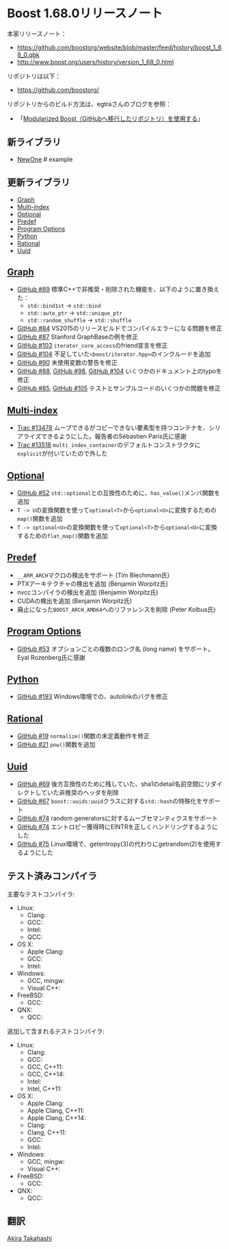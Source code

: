 # Boost 1.68.0リリースノート

本家リリースノート：

- <https://github.com/boostorg/website/blob/master/feed/history/boost_1_68_0.qbk>
- <http://www.boost.org/users/history/version_1_68_0.html>


リポジトリは以下：

- <https://github.com/boostorg/>


リポジトリからのビルド方法は、egtraさんのブログを参照：

- 「[Modularized Boost（GitHubへ移行したリポジトリ）を使用する](http://dev.activebasic.com/egtra/2013/12/03/620/)」


## 新ライブラリ

- [NewOne](#newone) # example


## 更新ライブラリ

- [Graph](#graph)
- [Multi-index](#multi-index)
- [Optional](#optional)
- [Predef](#predef)
- [Program Options](#program-options)
- [Python](#python)
- [Rational](#rational)
- [Uuid](#uuid)


## <a id="graph" href="#graph">Graph</a>

- [GitHub #89](https://github.com/boostorg/graph/pull/89) 標準C++で非推奨・削除された機能を、以下のように置き換えた：
    - `std::bind1st` → `std::bind`
    - `std::auto_ptr` → `std::unique_ptr`
    - `std::random_shuffle` → `std::shuffle`
- [GitHub #84](https://github.com/boostorg/graph/pull/84) VS2015のリリースビルドでコンパイルエラーになる問題を修正
- [GitHub #87](https://github.com/boostorg/graph/pull/87) Stanford GraphBaseの例を修正
- [GitHub #103](https://github.com/boostorg/graph/pull/103) `iterator_core_access`のfriend宣言を修正
- [GitHub #104](https://github.com/boostorg/graph/pull/104) 不足していた`<boost/iterator.hpp>`のインクルードを追加
- [GitHub #90](https://github.com/boostorg/graph/pull/90) 未使用変数の警告を修正
- [GitHub #88](https://github.com/boostorg/graph/pull/88), [GitHub #98](https://github.com/boostorg/graph/pull/98), [GitHub #104](https://github.com/boostorg/graph/pull/104) いくつかのドキュメント上のtypoを修正
- [GitHub #85](https://github.com/boostorg/graph/pull/85), [GitHub #105](https://github.com/boostorg/graph/pull/105) テストとサンプルコードのいくつかの問題を修正


## <a id="multi-index" href="#multi-index">Multi-index</a>
- [Trac #13478](https://svn.boost.org/trac10/ticket/13478) ムーブできるがコピーできない要素型を持つコンテナを、シリアライズできるようにした。報告者のSébastien Paris氏に感謝
- [Trac #13518](https://svn.boost.org/trac10/ticket/13518) `multi_index_container`のデフォルトコンストラクタに`explicit`が付いていたので外した


## <a id="optional" href="#optional">Optional</a>
- [GitHub #52](https://github.com/boostorg/optional/issues/52) `std::optional`との互換性のために、`has_value()`メンバ関数を追加
- `T -> U`の変換関数を使って`optional<T>`から`optional<U>`に変換するための`map()`関数を追加
- `T -> optional<U>`の変換関数を使って`optional<T>`から`optional<U>`に変換するための`flat_map()`関数を追加


## <a id="predef" href="#predef">Predef</a>
- `__ARM_ARCH`マクロの検出をサポート (Tim Blechmann氏)
- PTXアーキテクチャの検出を追加 (Benjamin Worpitz氏)
- nvccコンパイラの検出を追加 (Benjamin Worpitz氏)
- CUDAの検出を追加 (Benjamin Worpitz氏)
- 廃止になった`BOOST_ARCH_AMD64`へのリファレンスを削除 (Peter Kolbus氏)


## <a id="program-options" href="#program-options">Program Options</a>
- [GitHub #53](https://github.com/boostorg/program_options/pull/53) オプションごとの複数のロング名 (long name) をサポート。Eyal Rozenberg氏に感謝


## <a id="python" href="#python">Python</a>
- [GitHub #193](https://github.com/boostorg/python/issues/193) Windows環境での、autolinkのバグを修正


## <a id="rational" href="#rational">Rational</a>
- [GitHub #19](https://github.com/boostorg/rational/pull/19) `normalize()`関数の未定義動作を修正
- [GitHub #21](https://github.com/boostorg/rational/pull/21) `pow()`関数を追加


## <a id="uuid" href="#uuid">Uuid</a>
- [GitHub #69](https://github.com/boostorg/uuid/pull/69) 後方互換性のために残していた、sha1のdetail名前空間にリダイレクトしていた非推奨のヘッダを削除
- [GitHub #67](https://github.com/boostorg/uuid/pull/67) `boost::uuids:uuid`クラスに対する`std::hash`の特殊化をサポート
- [GitHub #74](https://github.com/boostorg/uuid/pull/74) random generatorsに対するムーブセマンティクスをサポート
- [GitHub #74](https://github.com/boostorg/uuid/pull/74) エントロピー獲得時にEINTRを正しくハンドリングするようにした
- [GitHub #75](https://github.com/boostorg/uuid/pull/75) Linux環境で、getentropy(3)の代わりにgetrandom(2)を使用するようにした


## テスト済みコンパイラ
主要なテストコンパイラ:

- Linux:
	- Clang:
	- GCC:
	- Intel:
	- QCC:
- OS X:
	- Apple Clang:
	- GCC:
	- Intel:
- Windows:
	- GCC, mingw:
	- Visual C++:
- FreeBSD:
	- GCC:
- QNX:
	- QCC:

追加して含まれるテストコンパイラ:

- Linux:
	- Clang:
	- GCC:
	- GCC, C++11:
	- GCC, C++14:
	- Intel:
	- Intel, C++11:
- OS X:
	- Apple Clang:
	- Apple Clang, C++11:
	- Apple Clang, C++14:
	- Clang:
	- Clang, C++11:
	- GCC:
	- Intel:
- Windows:
	- GCC, mingw:
	- Visual C++:
- FreeBSD:
	- GCC:
- QNX:
	- QCC:

## 翻訳
[Akira Takahashi](https://github.com/faithandbrave)

